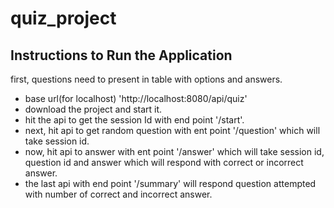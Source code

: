 # quiz_project

## Instructions to Run the Application
first, questions need to present in table with options and answers.
- base url(for localhost) 'http://localhost:8080/api/quiz'
- download the project and start it.
- hit the api to get the session Id with end point '/start'.
- next, hit api to get random question with ent point '/question' which will take session id.
- now, hit api to answer with ent point '/answer' which will take session id, question id and answer which will respond with correct or incorrect answer.
- the last api with end point '/summary' will respond question attempted with number of correct and incorrect answer.  

